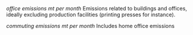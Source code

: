 

*office emissions mt per month*
Emissions related to buildings and offices, ideally excluding production facilities (printing presses for instance).

*commuting emissions mt per month*
Includes home office emissions
